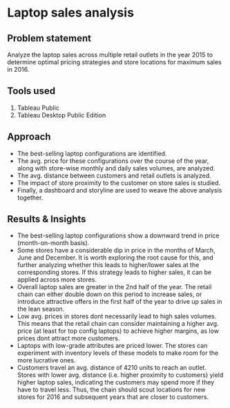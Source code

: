 # Laptop sales analysis

## Problem statement 
Analyze the laptop sales across multiple retail outlets in the year 2015 to determine optimal pricing strategies and store locations for maximum sales in 2016.

## Tools used
1. Tableau Public
2. Tableau Desktop Public Edition

## Approach 
- The best-selling laptop configurations are identified. 
- The avg. price for these configurations over the course of the year, along with store-wise monthly and daily sales volumes, are analyzed.
- The avg. distance between customers and retail outlets is analyzed.
- The impact of store proximity to the customer on store sales is studied.
- Finally, a dashboard and storyline are used to weave the above analysis together.

## Results & Insights
- The best-selling laptop configurations show a downward trend in price (month-on-month basis).
- Some stores have a considerable dip in price in the months of March, June and December. It is worth exploring the root cause for this, and further analyzing whether this leads to higher/lower sales at the corresponding stores. If this strategy leads to higher sales, it can be applied across more stores.
- Overall laptop sales are greater in the 2nd half of the year. The retail chain can either double down on this period to increase sales, or introduce attractive offers in the first half of the year to drive up sales in the lean season.
- Low avg. prices in stores dont necessarily lead to high sales volumes. This means that the retail chain can consider maintaining a higher avg. price (at least for top config laptops) to achieve higher margins, as low prices dont attract more customers.
- Laptops with low-grade attributes are priced lower. The stores can experiment with inventory levels of these models to make room for the more lucrative ones.
- Customers travel an avg. distance of 4210 units to reach an outlet. Stores with lower avg. distance (i.e. higher proximity to customers) yield higher laptop sales, indicating the customers may spend more if they have to travel less. Thus, the chain should scout locations for new stores for 2016 and subsequent years that are closer to customers.



